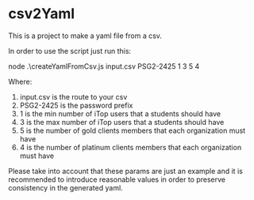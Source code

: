 # csv2Yaml

This is a project to make a yaml file from a csv.

In order to use the script just run this:

node .\createYamlFromCsv.js input.csv PSG2-2425 1 3 5 4

Where:
1. input.csv is the route to your csv
2. PSG2-2425 is the password prefix
3. 1 is the min number of iTop users that a students should have
4. 3 is the max number of iTop users that a students should have
5. 5 is the number of gold clients members that each organization must have
6. 4 is the number of platinum clients members that each organization must have

Please take into account that these params are just an example and it is recommended to introduce reasonable
values in order to preserve consistency in the generated yaml.